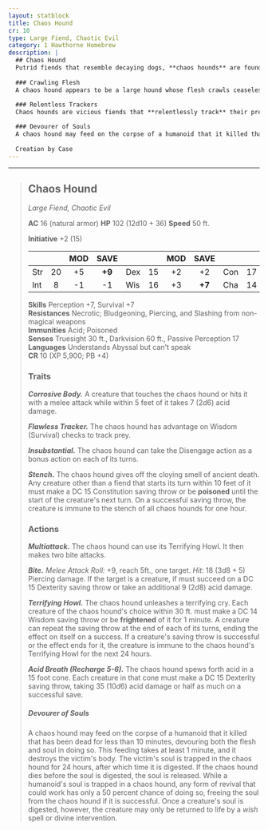 ```yaml
---
layout: statblock
title: Chaos Hound
cr: 10
type: Large Fiend, Chaotic Evil
category: 1 Hawthorne Homebrew
description: |
  ## Chaos Hound
  Putrid fiends that resemble decaying dogs, **chaos hounds** are found throughout the Abyss and other parts of the Lower Planes. On the Material Plane, they are most commonly seen in the service of powerful demons and other evil creatures that use them as trackers and hunters.
  
  ### Crawling Flesh
  A chaos hound appears to be a large hound whose flesh crawls ceaselessly across its body. Upon closer inspection, the creature can be more accurately seen as a decaying hound with a jet-black skeleton covered by **maggots** that squirm as they await their next meal. The maggots that make up its flesh ooze **acid** at all times, leaving pools wherever the chaos hound stands.
  
  ### Relentless Trackers
  Chaos hounds are vicious fiends that **relentlessly track** their prey. Once they have the scent of a target, they will not stop until they are slain or their prey is consumed. When the chaos hound devours its target, it not only consumes the flesh but also the **soul**.

  ### Devourer of Souls
  A chaos hound may feed on the corpse of a humanoid that it killed that has been dead for less than 10 minutes, devouring both the flesh and soul in doing so. This feeding takes at least 1 minute, and it destroys the victim's body. The victim's soul is trapped in the chaos hound for 24 hours, after which time it is digested. If the chaos hound dies before the soul is digested, the soul is released. While a humanoid's soul is trapped in a chaos hound, any form of revival that could work has only a 50 percent chance of doing so, freeing the soul from the chaos hound if it is successful. Once a creature's soul is digested, however, the creature may only be returned to life by a wish spell or divine intervention.
  
  Creation by Case
---
```


___
> ## Chaos Hound
> *Large Fiend, Chaotic Evil*
> 
> **AC** 16 (natural armor) **HP** 102 (12d10 + 36) **Speed** 50 ft.
> 
> **Initiative** +2 (15)
>
> | | | MOD | SAVE | | | MOD | SAVE | | | MOD | SAVE |
> |:--|:-:|:----:|:----:|:--|:-:|:----:|:----:|:--|:-:|:----:|:----:|
> |Str| 20| +5 | **+9** |Dex| 15| +2 | +2 |Con| 17| +3 | +3 |
> |Int| 8| -1 | -1 |Wis| 16| +3 | **+7** |Cha| 14| +2 | **+6** |
>
> **Skills** Perception +7, Survival +7  
> **Resistances** Necrotic; Bludgeoning, Piercing, and Slashing from non-magical weapons  
> **Immunities** Acid; Poisoned  
> **Senses** Truesight 30 ft., Darkvision 60 ft., Passive Perception 17  
> **Languages** Understands Abyssal but can't speak  
> **CR** 10 (XP 5,900; PB +4)
>
> ### Traits
>
> ***Corrosive Body.*** A creature that touches the chaos hound or hits it with a melee attack while within 5 feet of it takes 7 ($2d6$) acid damage.
>
> ***Flawless Tracker.*** The chaos hound has advantage on Wisdom (Survival) checks to track prey.
>
> ***Insubstantial.*** The chaos hound can take the Disengage action as a bonus action on each of its turns.
>
> ***Stench.*** The chaos hound gives off the cloying smell of ancient death. Any creature other than a fiend that starts its turn within 10 feet of it must make a DC 15 Constitution saving throw or be **poisoned** until the start of the creature's next turn. On a successful saving throw, the creature is immune to the stench of all chaos hounds for one hour.
>
> ### Actions
>
> ***Multiattack.*** The chaos hound can use its Terrifying Howl. It then makes two bite attacks.
>
> ***Bite.*** *Melee Attack Roll:* +9, reach 5ft., one target. *Hit:* 18 ($3d8 + 5$) Piercing damage. If the target is a creature, if must succeed on a DC 15 Dexterity saving throw or take an additional 9 ($2d8$) acid damage.
>
> ***Terrifying Howl.*** The chaos hound unleashes a terrifying cry. Each creature of the chaos hound's choice within 30 ft. must make a DC 14 Wisdom saving throw or be **frightened** of it for 1 minute. A creature can repeat the saving throw at the end of each of its turns, ending the effect on itself on a success. If a creature's saving throw is successful or the effect ends for it, the creature is immune to the chaos hound's Terrifying Howl for the next 24 hours.
>
> ***Acid Breath (Recharge 5-6).*** The chaos hound spews forth acid in a 15 foot cone. Each creature in that cone must make a DC 15 Dexterity saving throw, taking 35 ($10d6$) acid damage or half as much on a successful save.
>
> ##### Devourer of Souls
> 
>A chaos hound may feed on the corpse of a humanoid that it killed that has been dead for less than 10 minutes, devouring both the flesh and soul in doing so. This feeding takes at least 1 minute, and it destroys the victim's body. The victim's soul is trapped in the chaos hound for 24 hours, after which time it is digested. If the chaos hound dies before the soul is digested, the soul is released.
>While a humanoid's soul is trapped in a chaos hound, any form of revival that could work has only a 50 percent chance of doing so, freeing the soul from the chaos hound if it is successful. Once a creature's soul is digested, however, the creature may only be returned to life by a *wish* spell or divine intervention.